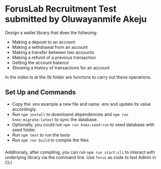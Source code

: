 # ForusLab Recruitment Test submitted by Oluwayanmife Akeju

Design a wallet library that does the follwoing:

- Making a deposit to an account
- Making a withdrawal from an account
- Making a transfer between two accounts
- Making a refund of a previous transaction
- Getting the account balance
- Showing a history of transactions for an account

In the index.ts at the lib folder are functons to carry out these operations.

## Set Up and Commands

- Copy the .env.example a new file and name .env and update its value accordingly.
- Run `npm install` to downloand dependencies and `npm run knex:migrate:latest` to sync the database.
- Optionally, you could run `npm run knex:seed:run` to seed database with seed folder.
- Run `npm test` to run the tests
- Run `npm run build` to compile the files

###

Additionaly, after compiling, you can run `npm run start:cli` to interact with underlying library via the command line. Use `forus` as code to test Admin in CLI

###
